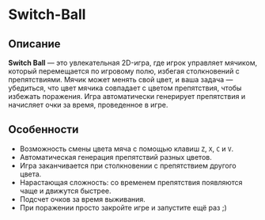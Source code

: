 # Switch-Ball
## Описание

**Switch Ball** — это увлекательная 2D-игра, где игрок управляет мячиком, который перемещается по игровому полю, избегая столкновений с препятствиями. Мячик может менять свой цвет, и ваша задача — убедиться, что цвет мячика совпадает с цветом препятствия, чтобы избежать поражения. Игра автоматически генерирует препятствия и начисляет очки за время, проведенное в игре.

## Особенности

- Возможность смены цвета мяча с помощью клавиш `Z`, `X`, `C` и `V`.
- Автоматическая генерация препятствий разных цветов.
- Игра заканчивается при столкновении с препятствием другого цвета.
- Нарастающая сложность: со временем препятствия появляются чаще и движутся быстрее.
- Подсчет очков за время выживания.
- При поражении просто закройте игре и запустите ещё раз ;)
